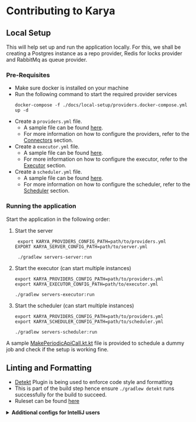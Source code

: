 # Contributing to Karya

## Local Setup

This will help set up and run the application locally. For this, we shall be creating a Postgres instance as a repo
provider, Redis for locks provider and RabbitMq as queue provider.

### Pre-Requisites

- Make sure docker is installed on your machine
- Run the following command to start the required provider services
  ```shell
  docker-compose -f ./docs/local-setup/providers.docker-compose.yml up -d
  ```
- Create a `providers.yml` file.
    - A sample file can be found [here](../configs/providers.yml).
    - For more information on how to configure the providers, refer to the [Connectors](../README.md/#connectors)
      section.
- Create a `executor.yml` file.
    - A sample file can be found [here](../configs/executor.yml).
    - For more information on how to configure the executor, refer to the [Executor](../README.md/#executor) section.
- Create a `scheduler.yml` file.
    - A sample file can be found [here](../configs/scheduler.yml).
    - For more information on how to configure the scheduler, refer to the [Scheduler](../README.md/#scheduler) section.

### Running the application

Start the application in the following order:

1. Start the server
   ```shell 
    export KARYA_PROVIDERS_CONFIG_PATH=path/to/providers.yml
   EXPORT KARYA_SERVER_CONFIG_PATH=path/to/server.yml
   
    ./gradlew servers-server:run
   ```

2. Start the executor (can start multiple instances)
    ```shell 
    export KARYA_PROVIDERS_CONFIG_PATH=path/to/providers.yml
    export KARYA_EXECUTOR_CONFIG_PATH=path/to/executor.yml
   
    ./gradlew servers-executor:run
   ```

3. Start the scheduler (can start multiple instances)
    ```shell 
    export KARYA_PROVIDERS_CONFIG_PATH=path/to/providers.yml
    export KARYA_SCHEDULER_CONFIG_PATH=path/to/scheduler.yml
   
    ./gradlew servers-scheduler:run
    ```

A sample [MakePeriodicApiCall.kt.kt](../docs/samples/src/main/kotlin/karya/docs/samples/MakePeriodicApiCall.kt) file is
provided to schedule a dummy job and check if the setup is working fine.

## Linting and Formatting

- [Detekt](https://detekt.dev/) Plugin is being used to enforce code style and formatting
- This is part of the build step hence ensure `./gradlew detekt` runs successfully for the build to succeed.
- Ruleset can be found [here](../configs/detekt.yml)

<details>
<summary><strong>Additional configs for IntelliJ users</strong></summary>

### Set the indentation to space : 2

![indentation_settings](../docs/media/intellij_indentation.png)

### While running the Intellij Formatter, check the below options

![format_settings](../docs/media/intellij_format.png)

</details>
